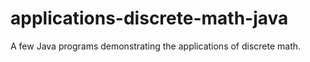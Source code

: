 # applications-discrete-math-java
A few Java programs demonstrating the applications of discrete math.
